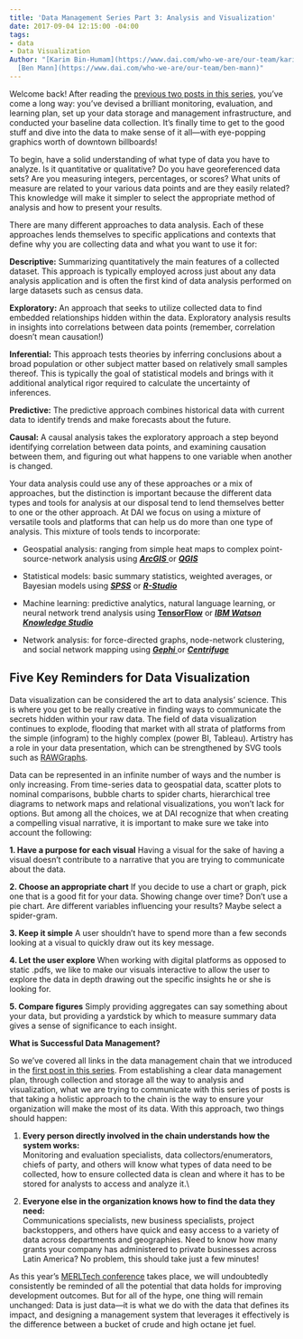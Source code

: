 ```yaml
---
title: 'Data Management Series Part 3: Analysis and Visualization'
date: 2017-09-04 12:15:00 -04:00
tags:
- data
- Data Visualization
Author: "[Karim Bin-Humam](https://www.dai.com/who-we-are/our-team/karim-bin-humam);
  [Ben Mann](https://www.dai.com/who-we-are/our-team/ben-mann)"
---
```


Welcome back! After reading the [previous two posts in this series](https://dai-global-digital.com/tags/?tag=data-management-series), you’ve come a long way: you’ve devised a brilliant monitoring, evaluation, and learning plan, set up your data storage and management infrastructure, and conducted your baseline data collection. It’s finally time to get to the good stuff and dive into the data to make sense of it all—with eye-popping graphics worth of downtown billboards!

<!--more-->

To begin, have a solid understanding of what type of data you have to analyze. Is it quantitative or qualitative? Do you have georeferenced data sets? Are you measuring integers, percentages, or scores? What units of measure are related to your various data points and are they easily related? This knowledge will make it simpler to select the appropriate method of analysis and how to present your results.

There are many different approaches to data analysis. Each of these approaches lends themselves to specific applications and contexts that define why you are collecting data and what you want to use it for:

**Descriptive:** Summarizing quantitatively the main features of a collected dataset. This approach is typically employed across just about any data analysis application and is often the first kind of data analysis performed on large datasets such as census data.

**Exploratory:** An approach that seeks to utilize collected data to find embedded relationships hidden within the data. Exploratory analysis results in insights into correlations between data points (remember, correlation doesn’t mean causation!)

**Inferential:** This approach tests theories by inferring conclusions about a broad population or other subject matter based on relatively small samples thereof. This is typically the goal of statistical models and brings with it additional analytical rigor required to calculate the uncertainty of inferences.

**Predictive:** The predictive approach combines historical data with current data to identify trends and make forecasts about the future.

**Causal:** A causal analysis takes the exploratory approach a step beyond identifying correlation between data points, and examining causation between them, and figuring out what happens to one variable when another is changed.

Your data analysis could use any of these approaches or a mix of approaches, but the distinction is important because the different data types and tools for analysis at our disposal tend to lend themselves better to one or the other approach. At DAI we focus on using a mixture of versatile tools and platforms that can help us do more than one type of analysis. This mixture of tools tends to incorporate:

* Geospatial analysis: ranging from simple heat maps to complex point-source-network analysis using ***[ArcGIS](http://www.arcgis.com/features/index.html)***[ ](http://www.arcgis.com/features/index.html)or ***[QGIS](https://dai-global-digital.com/open-source-series-spatial-analysis-with-qgis.html)***

* Statistical models: basic summary statistics, weighted averages, or Bayesian models using ***[SPSS](https://www.ibm.com/analytics/us/en/technology/spss/)*** or ***[R-Studio](https://www.rstudio.com/)***

* Machine learning: predictive analytics, natural language learning, or neural network trend analysis using **[TensorFlow](https://www.tensorflow.org/)** or ***[IBM Watson Knowledge Studio](https://www.ibm.com/watson/)***

* Network analysis: for force-directed graphs, node-network clustering, and social network mapping using ***[Gephi](https://gephi.org/)***[ ](https://gephi.org/)or ***[Centrifuge](http://centrifugesystems.com/)***

## Five Key Reminders for Data Visualization

Data visualization can be considered the art to data analysis’ science. This is where you get to be really creative in finding ways to communicate the secrets hidden within your raw data. The field of data visualization continues to explode, flooding that market with all strata of platforms from the simple (infogram) to the highly complex (power BI, Tableau). Artistry has a role in your data presentation, which can be strengthened by SVG tools such as [RAWGraphs](http://rawgraphs.io/).

Data can be represented in an infinite number of ways and the number is only increasing. From time-series data to geospatial data, scatter plots to nominal comparisons, bubble charts to spider charts, hierarchical tree diagrams to network maps and relational visualizations, you won’t lack for options. But among all the choices, we at DAI recognize that when creating a compelling visual narrative, it is important to make sure we take into account the following:

**1. Have a purpose for each visual** Having a visual for the sake of having a visual doesn’t contribute to a narrative that you are trying to communicate about the data.

**2. Choose an appropriate chart** If you decide to use a chart or graph, pick one that is a good fit for your data. Showing change over time? Don’t use a pie chart. Are different variables influencing your results? Maybe select a spider-gram.

**3. Keep it simple** A user shouldn’t have to spend more than a few seconds looking at a visual to quickly draw out its key message.

**4. Let the user explore** When working with digital platforms as opposed to static .pdfs, we like to make our visuals interactive to allow the user to explore the data in depth drawing out the specific insights he or she is looking for.

**5. Compare figures** Simply providing aggregates can say something about your data, but providing a yardstick by which to measure summary data gives a sense of significance to each insight.

**What is Successful Data Management?**

So we’ve covered all links in the data management chain that we introduced in the [first post in this series](https://dai-global-digital.com/data-management-series-planning-and-collecting-part-1.html). From establishing a clear data management plan, through collection and storage all the way to analysis and visualization, what we are trying to communicate with this series of posts is that taking a holistic approach to the chain is the way to ensure your organization will make the most of its data. With this approach, two things should happen:

1. **Every person directly involved in the chain understands how the system works:**\
   Monitoring and evaluation specialists, data collectors/enumerators, chiefs of party, and others will know what types of data need to be collected, how to ensure collected data is clean and where it has to be stored for analysts to access and analyze it.\\

2. **Everyone else in the organization knows how to find the data they need:**\
   Communications specialists, new business specialists, project backstoppers, and others have quick and easy access to a variety of data across departments and geographies. Need to know how many grants your company has administered to private businesses across Latin America? No problem, this should take just a few minutes!

As this year’s [MERLTech conference](http://merltech.org/) takes place, we will undoubtedly consistently be reminded of all the potential that data holds for improving development outcomes. But for all of the hype, one thing will remain unchanged: Data is just data—it is what we do with the data that defines its impact, and designing a management system that leverages it effectively is the difference between a bucket of crude and high octane jet fuel.